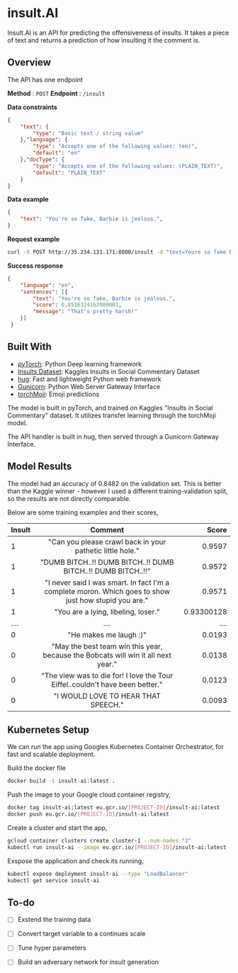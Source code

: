 # insult.AI

Insult.AI is an API for predicting the offensiveness of insults. It takes a piece of text and returns a prediction of how insulting it the comment is.  

## Overview 
The API has one endpoint 

**Method** : `POST`
**Endpoint** : `/insult`

**Data constraints**
```json
{
    "text": {
        "type": "Basic text / string value"
    },"language": {
        "type": "Accepts one of the following values: (en)",
        "default": "en"
    },"docType": {
        "type": "Accepts one of the following values: (PLAIN_TEXT)",
        "default": "PLAIN_TEXT"
    }
}
```

**Data example**
```json
{
	"text": "You're so fake, Barbie is jealous.",
}
```

**Request example**
```bash
curl -X POST http://35.234.131.171:8000/insult -d "text=Youre so fake Barbie is jealous."
```

**Success response**

```json
{
    "language": "en", 
    "sentences": [{
        "text": "You're so fake, Barbie is jealous.", 
        "score": 0.8516324162000001, 
        "message": "That's pretty harsh!"
    }]
 }
```


## Built With 
* [pyTorch](https://pytorch.org/): Python Deep learning framework
* [Insults Dataset](https://www.kaggle.com/c/detecting-insults-in-social-commentary): Kaggles Insults in Social Commentary Dataset
* [hug](https://github.com/timothycrosley/hug): Fast and lightweight Python web framework
* [Gunicorn](http://gunicorn.org/): Python Web Server Gateway Interface
* [torchMoji](https://github.com/huggingface/torchMoji): Emoji predictions

The model is built in pyTorch, and trained on Kaggles "Insults in Social Commentary" dataset. It utilizes transfer learning through the torchMoji model. 

The API handler is built in hug, then served through a Gunicorn Gateway Interface.

## Model Results 
The model had an accuracy of 0.8482 on the validation set. This is better than the Kaggle winner - however I used a different training-validation split, so the results are not directly comparable.

Below are some training examples and their scores, 

| Insult        | Comment           | Score  |
| ------------- |:-------------:| -----:|
| 1      | "Can you please crawl back in your pathetic little hole." | 0.9597 |
| 1     | "DUMB BITCH..!! DUMB BITCH..!! DUMB BITCH..!! DUMB BITCH..!!"    |   0.9572  |
| 1 | "I never said I was smart. In fact I'm a complete moron. Which goes to show just how stupid you are."      |    0.9571 |
| 1 | "You are a lying, libeling, loser." | 0.93300128 |
| .... | .... | .... | 
| 0 | "He makes me laugh :)" | 0.0193 | 
| 0 | "May the best team win this year, because the Bobcats will win it all next year." | 0.0138 |
| 0 | "The view was to die for! I love the Tour Eiffel..couldn't have been better." | 0.0123 |
| 0 | "I WOULD LOVE TO HEAR THAT SPEECH." | 0.0093 |


## Kubernetes Setup 

We can run the app using Googles Kubernetes Container Orchestrator, for fast and scalable deployment.

Build the docker file 
```bash
docker build -t insult-ai:latest .
```
Push the image to your Google cloud container registry,
```bash
docker tag insult-ai:latest eu.gcr.io/[PROJECT-ID]/insult-ai:latest
docker push eu.gcr.io/[PROJECT-ID]/insult-ai:latest
```
Create a cluster and start the app,
```bash
gcloud container clusters create cluster-1 --num-nodes "2" 
kubectl run insult-ai --image eu.gcr.io/[PROJECT-ID]/insult-ai:latest --port 8000
```
Exspose the application and check its running,
```bash
kubectl expose deployment insult-ai --type "LoadBalancer"
kubectl get service insult-ai
```

## To-do
- [ ] Exstend the training data
- [ ] Convert target variable to a continues scale
- [ ] Tune hyper parameters 
- [ ] Build an adversary network for insult generation 



